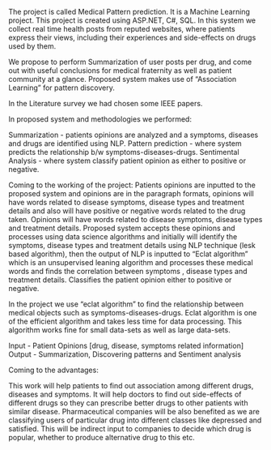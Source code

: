 The project is called Medical Pattern prediction. It is a Machine Learning project. This project is created using ASP.NET, C#, SQL. In this system we collect real time health posts from reputed websites, where patients express their views, including their experiences and side-effects on drugs used by them.

We propose to perform Summarization of user posts per drug, and come out with useful conclusions for medical fraternity as well as patient community at a glance.  Proposed system makes use of “Association Learning” for pattern discovery.

In the Literature survey we had chosen some IEEE papers. 

In proposed system and methodologies we performed:

Summarization - patients opinions are analyzed and a symptoms, diseases and drugs are identified using NLP.
Pattern prediction - where system predicts the relationship b/w symptoms-diseases-drugs.
Sentimental Analysis - where system classify patient opinion as either to positive or negative.

Coming to the working of the project:
Patients opinions are inputted to the proposed system and opinions are in the paragraph formats, opinions will have words related to disease symptoms, disease types and treatment details and also will have positive or negative words related to the drug taken. Opinions will have words related to disease symptoms, disease types and treatment details.
Proposed system accepts these opinions and processes using data science algorithms and initially will identify the symptoms, disease types and treatment details using NLP technique (lesk based algorithm), then the output of NLP is inputted to “Eclat algorithm” which is an unsupervised leaning algorithm and processes these medical words and finds the correlation between symptoms , disease types and treatment details.
Classifies the patient opinion either to positive or negative.

In the project we use “eclat algorithm” to find the relationship between medical objects such as symptoms-diseases-drugs. Eclat algorithm is one of the efficient algorithm and takes less time for data processing. This algorithm works fine for small data-sets as well as large data-sets.

Input - Patient Opinions [drug, disease, symptoms related information]
Output - Summarization, Discovering patterns and Sentiment analysis

Coming to the advantages:

This work will help patients to find out association among different drugs, diseases and symptoms.
It will help doctors to find out side-effects of different drugs so they can prescribe better drugs to other patients with similar disease.
Pharmaceutical companies will be also benefited as we are classifying users of particular drug into different classes like depressed and satisfied.
This will be indirect input to companies to decide which drug is popular, whether to produce alternative drug to this etc.
